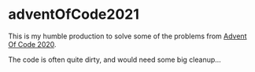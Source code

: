 # adventOfCode2021

This is my humble production to solve some of the problems from [Advent Of Code 2020](https://adventofcode.com/2021).

The code is often quite dirty, and would need some big cleanup...
